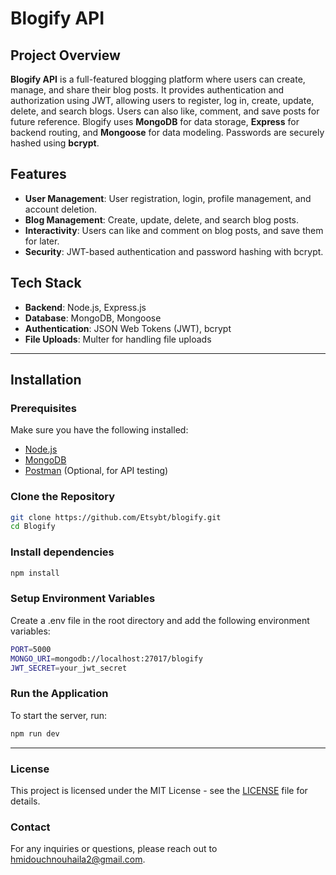 # Blogify API

## Project Overview
**Blogify API** is a full-featured blogging platform where users can create, manage, and share their blog posts. It provides authentication and authorization using JWT, allowing users to register, log in, create, update, delete, and search blogs. Users can also like, comment, and save posts for future reference. Blogify uses **MongoDB** for data storage, **Express** for backend routing, and **Mongoose** for data modeling. Passwords are securely hashed using **bcrypt**.

## Features
- **User Management**: User registration, login, profile management, and account deletion.
- **Blog Management**: Create, update, delete, and search blog posts.
- **Interactivity**: Users can like and comment on blog posts, and save them for later.
- **Security**: JWT-based authentication and password hashing with bcrypt.

## Tech Stack
- **Backend**: Node.js, Express.js
- **Database**: MongoDB, Mongoose
- **Authentication**: JSON Web Tokens (JWT), bcrypt
- **File Uploads**: Multer for handling file uploads

---

## Installation

### Prerequisites
Make sure you have the following installed:
- [Node.js](https://nodejs.org/)
- [MongoDB](https://www.mongodb.com/)
- [Postman](https://www.postman.com/) (Optional, for API testing)

### Clone the Repository
```bash
git clone https://github.com/Etsybt/blogify.git
cd Blogify
```

### Install dependencies
```bash
npm install
```

### Setup Environment Variables
Create a .env file in the root directory and add the following environment variables:
```bash
PORT=5000
MONGO_URI=mongodb://localhost:27017/blogify
JWT_SECRET=your_jwt_secret
```

### Run the Application
To start the server, run:
```bash
npm run dev
```

---

### License
This project is licensed under the MIT License - see the [LICENSE](./LICENSE) file for details.

### Contact
For any inquiries or questions, please reach out to [hmidouchnouhaila2@gmail.com](mailto:hmidouchnouhaila2@gmail.com).